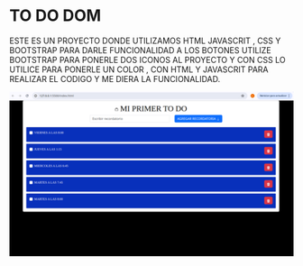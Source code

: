 # TO DO DOM 
ESTE ES UN PROYECTO DONDE UTILIZAMOS HTML JAVASCRIT , CSS Y BOOTSTRAP PARA DARLE FUNCIONALIDAD  A LOS BOTONES UTILIZE BOOTSTRAP PARA PONERLE DOS ICONOS AL PROYECTO Y CON CSS LO UTILICE PARA PONERLE UN COLOR , CON HTML Y JAVASCRIT PARA REALIZAR EL CODIGO Y ME DIERA LA FUNCIONALIDAD.

![DEMO](/assets/image.png)